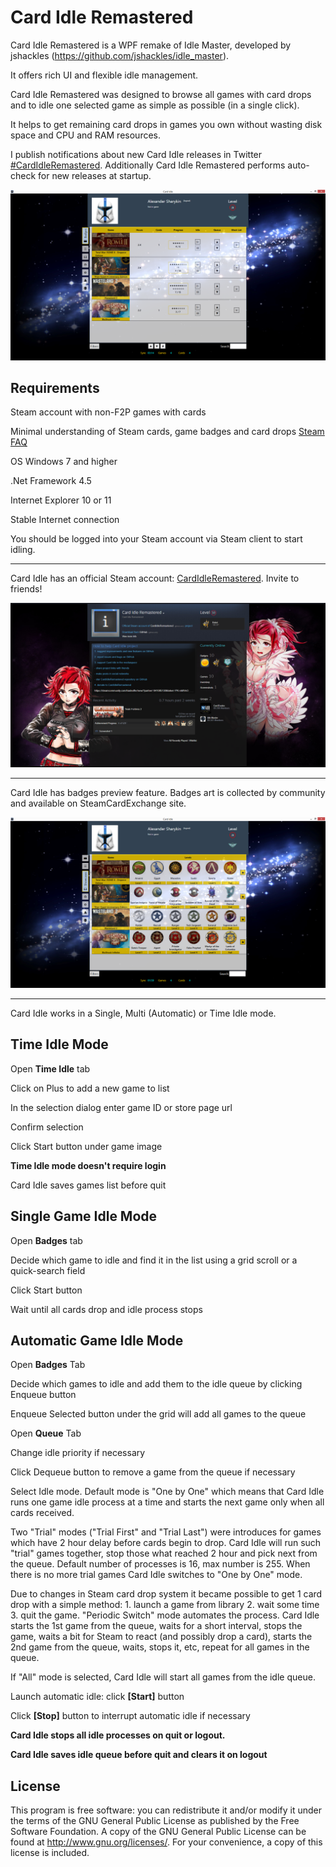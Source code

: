 ﻿Card Idle Remastered
===========

Card Idle Remastered is a WPF remake of Idle Master, developed by jshackles (https://github.com/jshackles/idle_master). 

It offers rich UI and flexible idle management.

Card Idle Remastered was designed to browse all games with card drops and to idle one selected game as simple as possible (in a single click).

It helps to get remaining card drops in games you own without wasting disk space and CPU and RAM resources.

I publish notifications about new Card Idle releases in Twitter [#CardIdleRemastered](https://twitter.com/hashtag/CardIdleRemastered?src=hash). Additionally Card Idle Remastered performs auto-check for new releases at startup.

![](https://github.com/AlexanderSharykin/CardIdleRemastered/blob/master/Card_Idle_Main_Page.png)

Requirements
-------
Steam account with non-F2P games with cards

Minimal understanding of Steam cards, game badges and card drops [Steam FAQ](https://steamcommunity.com/tradingcards/faq)

OS Windows 7 and higher

.Net Framework 4.5

Internet Explorer 10 or 11

Stable Internet connection

You should be logged into your Steam account via Steam client to start idling.

---

Card Idle has an official Steam account: [CardIdleRemastered](https://steamcommunity.com/profiles/76561198801350858/). Invite to friends!

![](https://github.com/AlexanderSharykin/CardIdleRemastered/blob/master/Card_Idle_Profile.png)

---

Card Idle has badges preview feature. Badges art is collected by community and available on SteamCardExchange site.

![](https://github.com/AlexanderSharykin/CardIdleRemastered/blob/master/Card_Idle_Showcases.png)

---

Card Idle works in a Single, Multi (Automatic) or Time Idle mode.

Time Idle Mode
-------

Open **Time Idle** tab

Click on Plus to add a new game to list

In the selection dialog enter game ID or store page url 

Confirm selection

Click Start button under game image

**Time Idle mode doesn't require login**

Card Idle saves games list before quit

Single Game Idle Mode
-------

Open **Badges** tab

Decide which game to idle and find it in the list using a grid scroll or a quick-search field

Click Start button

Wait until all cards drop and idle process stops

Automatic Game Idle Mode
-------

Open **Badges** Tab

Decide which games to idle and add them to the idle queue by clicking Enqueue button

Enqueue Selected button under the grid will add all games to the queue

Open **Queue** Tab

Change idle priority if necessary

Click Dequeue button to remove a game from the queue if necessary

Select Idle mode. Default mode is "One by One" which means that Card Idle runs one game idle process at a time and starts the next game only when all cards received. 

Two "Trial" modes ("Trial First" and "Trial Last") were introduces for games which have 2 hour delay before cards begin to drop. Card Idle will run such "trial" games together, stop those what reached 2 hour and pick next from the queue. Default number of processes is 16, max number is 255. When there is no more trial games Card Idle switches to "One by One" mode.

Due to changes in Steam card drop system it became possible to get 1 card drop with a simple method: 1. launch a game from library 2. wait some time 3. quit the game. "Periodic Switch" mode automates the process. Card Idle starts the 1st game from the queue, waits for a short interval, stops the game, waits a bit for Steam to react (and possibly drop a card), starts the 2nd game from the queue, waits, stops it, etc, repeat for all games in the queue.

If "All" mode is selected, Card Idle will start all games from the idle queue.

Launch automatic idle: click **[Start]** button

Click **[Stop]** button to interrupt automatic idle if necessary

**Card Idle stops all idle processes on quit or logout.**

**Card Idle saves idle queue before quit and clears it on logout**

License
-------

This program is free software: you can redistribute it and/or modify it under the terms of the GNU General Public License as published by the Free Software Foundation.  A copy of the GNU General Public License can be found at http://www.gnu.org/licenses/. For your convenience, a copy of this license is included.